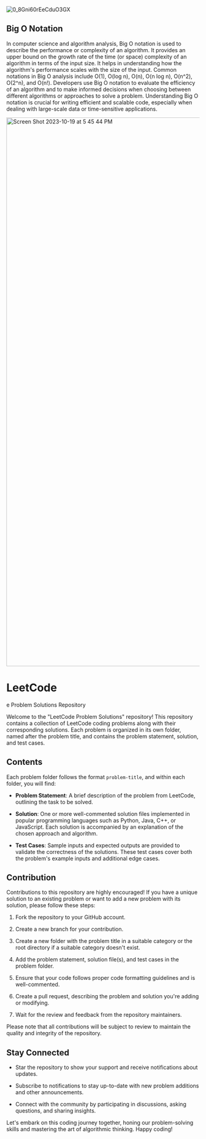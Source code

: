 ![0_8Gni60rEeCduO3GX](https://github.com/zmoussam/leetCodeProblems/assets/90983110/57aeb32e-864e-4f79-97d7-634ef0b82f34)

## Big O Notation

In computer science and algorithm analysis, Big O notation is used to describe the performance or complexity of an algorithm. It provides an upper bound on the growth rate of the time (or space) complexity of an algorithm in terms of the input size. It helps in understanding how the algorithm's performance scales with the size of the input. Common notations in Big O analysis include O(1), O(log n), O(n), O(n log n), O(n^2), O(2^n), and O(n!). Developers use Big O notation to evaluate the efficiency of an algorithm and to make informed decisions when choosing between different algorithms or approaches to solve a problem. Understanding Big O notation is crucial for writing efficient and scalable code, especially when dealing with large-scale data or time-sensitive applications.

<img width="1429" alt="Screen Shot 2023-10-19 at 5 45 44 PM" src="https://github.com/zmoussam/leetCodeProblems/assets/90983110/87ffb63a-44de-4991-9aa9-60774db54feb">

# LeetCode
e Problem Solutions Repository

Welcome to the "LeetCode Problem Solutions" repository! This repository contains a collection of LeetCode coding problems along with their corresponding solutions. Each problem is organized in its own folder, named after the problem title, and contains the problem statement, solution, and test cases.

## Contents

Each problem folder follows the format `problem-title`, and within each folder, you will find:

- **Problem Statement**: A brief description of the problem from LeetCode, outlining the task to be solved.

- **Solution**: One or more well-commented solution files implemented in popular programming languages such as Python, Java, C++, or JavaScript. Each solution is accompanied by an explanation of the chosen approach and algorithm.

- **Test Cases**: Sample inputs and expected outputs are provided to validate the correctness of the solutions. These test cases cover both the problem's example inputs and additional edge cases.

## Contribution

Contributions to this repository are highly encouraged! If you have a unique solution to an existing problem or want to add a new problem with its solution, please follow these steps:

1. Fork the repository to your GitHub account.

2. Create a new branch for your contribution.

3. Create a new folder with the problem title in a suitable category or the root directory if a suitable category doesn't exist.

4. Add the problem statement, solution file(s), and test cases in the problem folder.

5. Ensure that your code follows proper code formatting guidelines and is well-commented.

6. Create a pull request, describing the problem and solution you're adding or modifying.

7. Wait for the review and feedback from the repository maintainers.

Please note that all contributions will be subject to review to maintain the quality and integrity of the repository.

## Stay Connected

- Star the repository to show your support and receive notifications about updates.

- Subscribe to notifications to stay up-to-date with new problem additions and other announcements.

- Connect with the community by participating in discussions, asking questions, and sharing insights.

Let's embark on this coding journey together, honing our problem-solving skills and mastering the art of algorithmic thinking. Happy coding!


